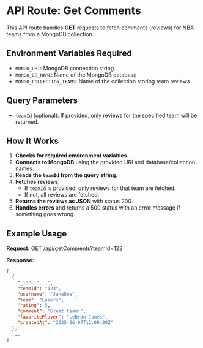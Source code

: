 # API Route: Get Comments

This API route handles **GET** requests to fetch comments (reviews) for NBA teams from a MongoDB collection.

## Environment Variables Required

- `MONGO_URI`: MongoDB connection string
- `MONGO_DB_NAME`: Name of the MongoDB database
- `MONGO_COLLECTION_TEAMS`: Name of the collection storing team reviews

## Query Parameters

- `teamId` (optional): If provided, only reviews for the specified team will be returned.

## How It Works

1. **Checks for required environment variables.**
2. **Connects to MongoDB** using the provided URI and database/collection names.
3. **Reads the `teamId` from the query string**.
4. **Fetches reviews**:
    - If `teamId` is provided, only reviews for that team are fetched.
    - If not, all reviews are fetched.
5. **Returns the reviews as JSON** with status 200.
6. **Handles errors** and returns a 500 status with an error message if something goes wrong.

## Example Usage

**Request:**
GET /api/getComments?teamId=123


**Response:**
```json
[
  {
    "_id": "...",
    "teamId": "123",
    "username": "JaneDoe",
    "team": "Lakers",
    "rating": 5,
    "comment": "Great team!",
    "favoritePlayer": "LeBron James",
    "createdAt": "2025-06-07T12:00:00Z"
  },
  ...
]